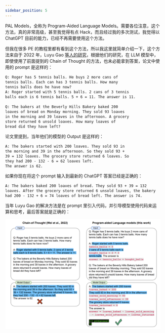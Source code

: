 ```yaml
---
sidebar_position: 5
---
```

<head>
  <script defer="defer" src="https://embed.trydyno.com/embedder.js"></script>
  <link href="https://embed.trydyno.com/embedder.css" rel="stylesheet" />
</head>

PAL Models，全称为 Program-Aided Language Models。需要各位注意，这个方法，真的非常高级，甚至我觉得有点 Hack，而且经过我的多次测试，我觉得以 ChatGPT 目前的能力，已经不再需要使用这个方法。

但我在很多 PE 的教程里都有看到这个方法，所以我这里就简单介绍一下，这个方法来自于 2022 年，Luyu Gao [等人的研究](https://arxiv.org/pdf/2211.10435.pdf)，根据他们的研究，在 LLM 模型中，即使使用了前面提到的 Chain of Thought 的方法，也未必能拿到答案，论文中使用的 prompt 是这样的：

```other
Q: Roger has 5 tennis balls. He buys 2 more cans of
tennis balls. Each can has 3 tennis balls. How many
tennis balls does he have now?
A: Roger started with 5 tennis balls. 2 cans of 3 tennis
balls each is 6 tennis balls. 5 + 6 = 11. The answer is 11.

Q: The bakers at the Beverly Hills Bakery baked 200
loaves of bread on Monday morning. They sold 93 loaves
in the morning and 39 loaves in the afternoon. A grocery
store returned 6 unsold loaves. How many loaves of
bread did they have left?
```

论文里提到，当年他们的模型的 Output 是这样的：

```other
A: The bakers started with 200 loaves. They sold 93 in
the morning and 39 in the afternoon. So they sold 93 +
39 = 132 loaves. The grocery store returned 6 loaves. So
they had 200 - 132 - 6 = 62 loaves left. 
The answer is 62.
```

如果你现在将这个 prompt 输入到最新的 ChatGPT 答案已经是正确的：

```other
A: The bakers baked 200 loaves of bread. They sold 93 + 39 = 132 loaves. After the grocery store returned 6 unsold loaves, the bakery had 200 - 132 + 6 = 74 loaves of bread left. The answer is 74.
```

当年 Luyu Gao 的解决方法是在 prompt 里引入代码，并引导模型使用代码来运算和思考，最后答案就是正确的：

![PAL001.png](./assets/PAL001.png)


